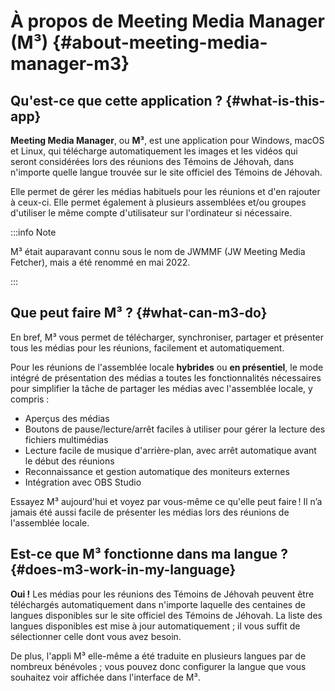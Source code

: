 # À propos de Meeting Media Manager (M³) {#about-meeting-media-manager-m3}

## Qu'est-ce que cette application ? {#what-is-this-app}

**Meeting Media Manager**, ou **M³**, est une application pour Windows, macOS et Linux, qui télécharge automatiquement les images et les vidéos qui seront considérées lors des réunions des Témoins de Jéhovah, dans n'importe quelle langue trouvée sur le site officiel des Témoins de Jéhovah.

Elle permet de gérer les médias habituels pour les réunions et d'en rajouter à ceux-ci. Elle permet également à plusieurs assemblées et/ou groupes d'utiliser le même compte d'utilisateur sur l'ordinateur si nécessaire.

:::info Note

M³ était auparavant connu sous le nom de JWMMF (JW Meeting Media Fetcher), mais a été renommé en mai 2022.

:::

## Que peut faire M³ ? {#what-can-m3-do}

En bref, M³ vous permet de télécharger, synchroniser, partager et présenter tous les médias pour les réunions, facilement et automatiquement.

Pour les réunions de l'assemblée locale **hybrides** ou **en présentiel**, le mode intégré de présentation des médias a toutes les fonctionnalités nécessaires pour simplifier la tâche de partager les médias avec l'assemblée locale, y compris :

- Aperçus des médias
- Boutons de pause/lecture/arrêt faciles à utiliser pour gérer la lecture des fichiers multimédias
- Lecture facile de musique d'arrière-plan, avec arrêt automatique avant le début des réunions
- Reconnaissance et gestion automatique des moniteurs externes
- Intégration avec OBS Studio

<!-- As for fully **remote** congregation Zoom meetings, the inbuilt MP4 conversion feature in M³ enables you to share media files of all types easily, using Zoom's native MP4 sharing feature. -->

Essayez M³ aujourd'hui et voyez par vous-même ce qu'elle peut faire ! Il n’a jamais été aussi facile de présenter les médias lors des réunions de l'assemblée locale.

## Est-ce que M³ fonctionne dans ma langue ? {#does-m3-work-in-my-language}

**Oui !** Les médias pour les réunions des Témoins de Jéhovah peuvent être téléchargés automatiquement dans n'importe laquelle des centaines de langues disponibles sur le site officiel des Témoins de Jéhovah. La liste des langues disponibles est mise à jour automatiquement ; il vous suffit de sélectionner celle dont vous avez besoin.

De plus, l'appli M³ elle-même a été traduite en plusieurs langues par de nombreux bénévoles ; vous pouvez donc configurer la langue que vous souhaitez voir affichée dans l'interface de M³.
